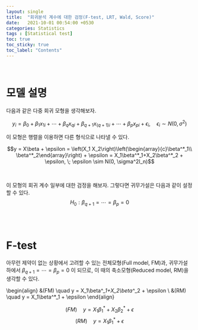 ```yaml
---
layout: single
title:  "회귀분석 계수에 대한 검정(F-test, LRT, Wald, Score)"
date:   2021-10-01 00:54:00 +0530
categories: Statistics
tags : [Statistical test]
toc: true
toc_sticky: true
toc_label: "Contents"
---
```


<br>

# 모델 설명

다음과 같은 다중 회귀 모형을 생각해보자.

$$y_i = \beta_0 + \beta_1 x_{1i} + \dotsb + \beta_q x_{qi} + \beta_{q+1} x_{(q+1)i} + \dotsb + \beta_p x_{pi} + \epsilon_i, \quad \epsilon_i \sim N(0,\sigma^2)$$

이 모형은 행렬을 이용하면 다른 형식으로 나타낼 수 있다.

$$y = X\beta + \epsilon = \left(X_1 X_2\right)\left(\begin{array}{c}\beta^*_1\\ \beta^*_2\end{array}\right) + \epsilon = X_1\beta^*_1+X_2\beta^*_2 + \epsilon, \; \epsilon \sim N(0, \sigma^2I_n)$$

<br>

이 모형의 회귀 계수 일부에 대한 검정을 해보자. 그렇다면 귀무가설은 다음과 같이 설정 할 수 있다.
$$H_0 : \beta_{q+1} = \dotsb = \beta_p = 0$$

<br><br>

# F-test

아무런 제약이 없는 상황에서 고려할 수 있는 전체모형(Full model, FM)과, 귀무가설 하에서 $\beta_{q+1} = \dotsb = \beta_p = 0$ 이 되므로, 이 때의 축소모형(Reduced model, RM)을 생각할 수 있다.

\begin{align}
    &(FM) \quad y = X_1\beta^*_1+X_2\beta^*_2 + \epsilon \\
    &(RM) \quad y = X_1\beta^*_1 + \epsilon
\end{align}

$$(FM) \quad y = X_1\beta^*_1+X_2\beta^*_2 + \epsilon$$
$$(RM) \quad y = X_1\beta^*_1 + \epsilon$$